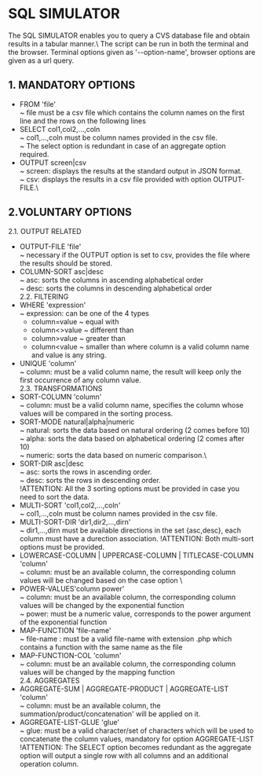 # SQL SIMULATOR
The SQL SIMULATOR enables you to query a CVS database file and obtain results in a tabular manner.\ 
The script can be run in both the terminal and the browser. Terminal options given as '--option-name', browser options are given as a url query.

## 1. MANDATORY OPTIONS
* FROM 'file' <br/> 
~ file must be a csv file which contains the column names on the first line and the rows on the following lines
* SELECT col1,col2,...,coln\
~ col1,...,coln must be column names provided in the csv file.\
~ The select option is redundant in case of an aggregate option required.
* OUTPUT screen|csv\
~ screen: displays the results at the standard output in JSON format.\
~ csv: displays the results in a csv file provided with option OUTPUT-FILE.\
## 2.VOLUNTARY OPTIONS
2.1. OUTPUT RELATED
* OUTPUT-FILE 'file'\
~ necessary if the OUTPUT option is set to csv, provides the file where the results should be stored.
* COLUMN-SORT asc|desc\
~ asc: sorts the columns in ascending alphabetical order\
~ desc: sorts the columns in descending alphabetical order\
2.2. FILTERING
* WHERE 'expression'\
~ expression: can be one of the 4 types
    - column=value ~ equal with
    - column<>value ~ different than
    - column>value ~ greater than
    - column<value ~ smaller than
 where column is a valid column name and value is any string.
 * UNIQUE 'column'\
 ~ column: must be a valid column name, the result will keep only the first occurrence of any column value.\
2.3. TRANSFORMATIONS
* SORT-COLUMN 'column'\
~ column: must be a valid column name, specifies the column whose values will be compared in the sorting process.
* SORT-MODE natural|alpha|numeric\
~ natural: sorts the data based on natural ordering (2 comes before 10)\
~ alpha: sorts the data based on alphabetical ordering (2 comes after 10)\
~ numeric: sorts the data based on numeric comparison.\
* SORT-DIR asc|desc\
~ asc: sorts the rows in ascending order.\
~ desc: sorts the rows in descending order.\
!ATTENTION: All the 3 sorting options must be provided in case you need to sort the data.
* MULTI-SORT 'col1,col2,...,coln'\
~ col1,...,coln must be column names provided in the csv file. 
* MULTI-SORT-DIR 'dir1,dir2,...,dirn'\
~ dir1,...,dirn must be available directions in the set {asc,desc}, each column must have a durection association.
!ATTENTION: Both multi-sort options must be provided.
* LOWERCASE-COLUMN | UPPERCASE-COLUMN | TITLECASE-COLUMN 'column'\
~ column: must be an available column, the corresponding column values will be changed based on the case option \
* POWER-VALUES'column power'\
~ column: must be an available column, the corresponding column values will be changed by the exponential function\
~ power: must be a numeric value, corresponds to the power argument of the exponential function
* MAP-FUNCTION 'file-name'\
~ file-name : must be a valid file-name with extension .php which contains a function with the same name as the file
* MAP-FUNCTION-COL 'column'\
~ column: must be an available column, the corresponding column values will be changed by the mapping function\
2.4. AGGREGATES
* AGGREGATE-SUM | AGGREGATE-PRODUCT | AGGREGATE-LIST 'column'\
~ column: must be an available column, the summation/product/concatenation' will be applied on it.
* AGGREGATE-LIST-GLUE 'glue'\
~ glue: must be a valid character/set of characters which will be used to concatenate the column values, mandatory 
for option AGGREGATE-LIST
!ATTENTION: The SELECT option becomes redundant as the aggregate option will output a single row with all columns and
an additional operation column.
